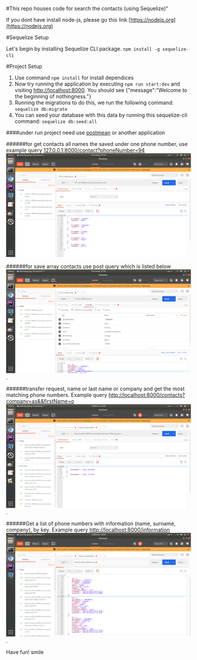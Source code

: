 #This repo houses code for search the contacts  (using Sequelize)"

If you dont have install  node-js, please go this link [https://nodejs.org](https://nodejs.org)

#Sequelize Setup

Let's begin by installing Sequelize CLI package. ```npm install -g sequelize-cli```

#Project Setup

1. Use command  ```npm install``` for install dependices
2. Now try running the application by executing ```npm run start:dev```
and visiting [http://localhost:8000](http://localhost:8000). 
You should see {"message":"Welcome to the beginning of nothingness."}
3. Running the migrations to do this, we run the following command:  ```sequelize db:migrate```
4. You can seed your database with this data by running this sequelize-cli command: ```sequelize db:seed:all```

####under run project need use [postmean](https://www.getpostman.com/apps) or another application


######for get contacts all names the saved under one phone number, use example query [127.0.0.1:8000/contact?phoneNumber=94](127.0.0.1:8000/contact?phoneNumber=94)
![alt text](screenshots/get.png?raw=true "get contacts all names")


######for save array contacts use post query which is listed below
![alt text](screenshots/post.png "save array contacts").


######transfer request, name or last name or company and get the most matching phone numbers. Example query [http://localhost:8000/contacts?company=as&&firstName=o](http://localhost:8000/contacts?company=as&&firstName=o)
![alt text](screenshots/query.png "save array contacts").


######Get a list of phone numbers with information (name, surname, company), by key. Example query [http://localhost:8000/information](http://localhost:8000/information)
![alt text](screenshots/phone.png "Get a list of phone numbers").






Have fun! smile